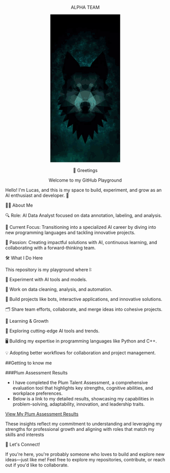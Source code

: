 <p align="center"> ALPHA TEAM </p>

<p align="center">
  <img src="https://github.com/JL-ALPHA/JL-Alpha/blob/main/Alphagit.gif?raw=true" alt="Sublime's custom image"/>
</p>


<p align="center"> 👋 Greetings </p>

<p align="center"> Welcome to my GitHub Playground </p>




 
Hello! I'm Lucas, and this is my space to build, experiment, and grow as an AI enthusiast and developer. 🚀
 
👨‍💻 About Me
 
🔍 Role: AI Data Analyst focused on data annotation, labeling, and analysis.
 
🎯 Current Focus: Transitioning into a specialized AI career by diving into new programming languages and tackling innovative projects.
 
🌟 Passion: Creating impactful solutions with AI, continuous learning, and collaborating with a forward-thinking team.
 
 
🛠️ What I Do Here
 
This repository is my playground where I:
 
🤖 Experiment with AI tools and models.
 
🧹 Work on data cleaning, analysis, and automation.
 
🔧 Build projects like bots, interactive applications, and innovative solutions.
 
🗂️ Share team efforts, collaborate, and merge ideas into cohesive projects.
 
🌱 Learning & Growth
 
📖 Exploring cutting-edge AI tools and trends.
 
🖥️ Building my expertise in programming languages like Python and C++.
 
💡 Adopting better workflows for collaboration and project management.


##Getting to know me

###Plum Assessment Results

* I have completed the Plum Talent Assessment, a comprehensive evaluation tool that highlights key strengths, cognitive abilities, and workplace preferences. 
* Below is a link to my detailed results, showcasing my capabilities in problem-solving, adaptability, innovation, and leadership traits.

[View My Plum Assessment Results](https://secure.plum.io/p/-OovMGXbvUy-yNZVcyxpUQ)

These insights reflect my commitment to understanding and leveraging my strengths for professional growth and aligning with roles that match my skills and interests

 
🤝 Let's Connect!
 
If you're here, you're probably someone who loves to build and explore new ideas—just like me! Feel free to explore my repositories, contribute, or reach out if you'd like to collaborate.
